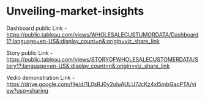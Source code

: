# Unveiling-market-insights

Dashboard public Link - https://public.tableau.com/views/WHOLESALECUSTUMORDATA/Dashboard1?:language=en-US&:display_count=n&:origin=viz_share_link

Story public Link - https://public.tableau.com/views/STORYOFWHOLESALECUSTOMERDATA/Story1?:language=en-US&:display_count=n&:origin=viz_share_link

Vedio demonstration Link - https://drive.google.com/file/d/1L0sRJ0y2uluAULU7JcKz4xI5mbGaoPTA/view?usp=sharing
